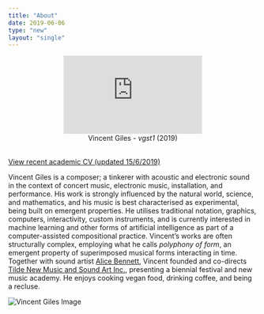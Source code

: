 ```yaml
---
title: "About"
date: 2019-06-06
type: "new"
layout: "single"
---
```

<div style="text-align: center;">
<iframe width="280" height="157.5" src="https://www.youtube.com/embed/j6LbX4E-EHo" frameborder="0" allow="accelerometer; autoplay; encrypted-media; gyroscope; picture-in-picture" allowfullscreen></iframe><br />
Vincent Giles - <i>vgst1</i> (2019)</div><br />

[View recent academic CV (updated 15/6/2019)](VG_CV.pdf)<br />
<!--

I was born in the green and leafy outer-eastern suburbs of Melbourne in 1985, and spent my early years in the middle of alpine forest in north-east Victoria. Now I spend my time as a composer: a tinkerer with acoustic and electronic sound in the context of concert music, electronic music, installation, and performance. Whatever form my work takes, it is usually influenced by the natural world, science and mathematics, and self-imposed compositional limitations; I see music as a type of perception and manifestation of already-existent natural phenomena and relationships, in the same way that mathematics is a notation of natural relationships and so attempt to express the most elegant form of the observed relationships. Prior to studying composition I was a bass player who grew disgruntled with the culturally-defined stylistic limitations of the instrument, and, having worked primarily in jazz and popular musics, the adherence to traditional notions of pitch, rhythm, and form that result in severe aesthetic and creative limitations – not the desirable kind!

_"Vincent Giles' new piece, IMPULSE gave a new 21st century voice to field recordings, mostly gathered from his recent trip to Europe, flourishing and melding in a unsettled but vibrant electroacoustic language."_  
_— Ian Parsons, PBS FM 106.7_

Of the sciences, I am most interested in physics and biology, both of which had a profound impact on my doctoral research into the philosophic application of memetic evolution by Darwinian natural selection to the transmission of intention from a composer to audience. In short: a deterministic model of creativity based on natural selection and the dispersion of those ideas in a population through music. In this and other contexts I have been described as a "materialist" and as "relentlessly reductionist", and I quite like that. Indeed, I think that is what both the arts and the world needs more of in this era of so-called "fake news" and new-age, pseudo-scientific beliefs.

_"What is clear is that Giles' music is often intimately linked to the setting in which it is appreciated: there is an intentional blurring of the distinction between the content of the piece and the ambient noise of the space."_  
_ – Jennifer Hauptman, Buzzcuts_

Over the past five or so years, all of this has lead me to what I have taken to calling _polyphony of form_, meaning that in a piece, there are often multiple structural forms superimposed, counterpointed against one another and interacting in tumultuous ways. In many ways this reflects the often clashing, often claustrophobic, and nearly always busy world we live in, and the incredibly complex interactions of things like particles, planets, galaxies, atoms, people, chemicals, and so forth. These interactions – relationships – can be described using many forms; mathematics being common, but in my case: music and related works. This comes from the sciences and an attempt to understand the world through science (though I am no scientist), and a fascination with the elegance of good mathematics, but also from the counterpoint of Bach, integral serialism, and the French spectral tradition, and especially from the world of computer and electroacoustic music, where form and structure relate very strongly from the micro scale to the macro, and things like rhythm and pitch are free and can be manipulated at the level of the individual sample. This is exciting! The forms of the future should be liberated from the past completely, and the relationship between material and form more thoroughly explored.

_"Vincent Giles' Differing Dialogues is another adventure through the wilder sounds that the low flutes bring to the table … [He] paints an amazing landscape exploiting so many of the wondrous extended techniques offered by the instrumentation."_  
_– Shaun Barlow, flutetutor.com.au_

I am one of the Artistic Directors for the [Tilde New Music Festival][2], a biennial festival and academy that provides a platform for experimentation and collaboration in an informal, public setting. I am an Academic Lecturer at the Australian Institute of Music, am represented by the Australian Music Centre, my scores are published by [Wirripang][3] for whom I am also on the peer-review panel. I have studied with a bunch of people, but would prefer not to list them here. Outside music, I enjoy cooking and blogging about vegan food, drinking coffee and craft beer (not at the same time), pretending to garden, reading, and being a part-time recluse.

#### Short Bio (~250 words, third person)

Born in 1985, Vincent Giles is a composer; a tinkerer with acoustic and electronic sound in the context of concert music, electronic music, installation, and performance. His works are influenced by the natural world, science and mathematics, and self-imposed compositional limitations, and he sees music as a type of manifestation of already-existent natural phenomena and relationships, similar to how mathematics is often a notational form of those same relationships. Reflecting his fascination with things like particles, galaxies, atoms, chemicals, biological systems, and so on, his work often employs what he called _polyphony of form_, meaning that in a work there are often multiple structural forms superimposed, counterpointed against one another, interacting in tumultuous ways.

He is one of two Artistic Directors for the Tilde New Music Festival, a yearly festival and academy that provides a platform for experimentation and collaboration in new music, teaches composition at the Australian Institute of Music, is represented by the Australian Music Centre, and is published by – and on the review panel for – Wirripang. Vincent has studied with a heap of composers and performers over the years, but would prefer not to mention them here. Outside music, he enjoys cooking and blogging about vegan food, drinking coffee and craft beer (not at the same time), pretending to garden, reading, and being a part-time recluse.

#### Shortest Version (~100 words, third person)-->

Vincent Giles is a composer; a tinkerer with acoustic and electronic sound in the context of concert music, electronic music, installation, and performance. His work is strongly influenced by the natural world, science, and mathematics, and his music is best characterised as experimental, being built on emergent properties. He utilises traditional notation, graphics, computers, interactivity, custom instruments, and is currently interested in machine learning and other forms of artificial intelligence as part of a computer-assisted compositional practice. Vincent’s works are often structurally complex, employing what he calls _polyphony of form_, an emergent property of superimposed musical forms interacting in time. Together with sound artist [Alice Bennett](http://www.alicebennett.net), Vincent founded and co-directs [Tilde New Music and Sound Art Inc.](https://www.tilde.net.au), presenting a biennial festival and new music academy. He enjoys cooking vegan food, drinking coffee, and being a recluse.

![Vincent Giles Image](vg_yenice.png)

[1]: https://vincentgiles.bandcamp.com/album/post-hoc-ergo-propter-hoc
[2]: http://www.tilde.net.au
[3]: http://www.wirripang.com.au

  